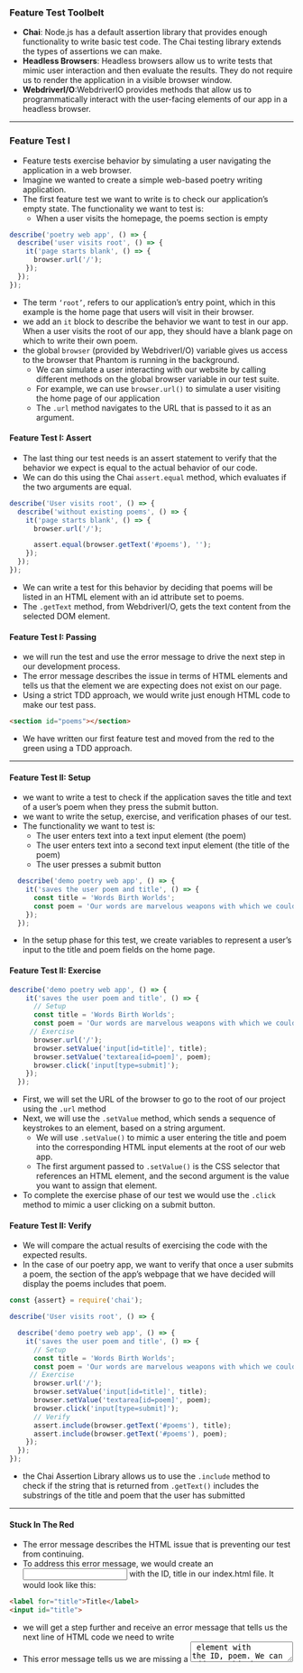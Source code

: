### Feature Test Toolbelt
- **Chai**: Node.js has a default assertion library that provides enough functionality to write basic test code. The Chai testing library extends the types of assertions we can make.
- **Headless Browsers**: Headless browsers allow us to write tests that mimic user interaction and then evaluate the results. They do not require us to render the application in a visible browser window.
- **WebdriverI/O**:WebdriverIO provides methods that allow us to programmatically interact with the user-facing elements of our app in a headless browser.

---
### Feature Test I
- Feature tests exercise behavior by simulating a user navigating the application in a web browser.
- Imagine we wanted to create a simple web-based poetry writing application.
- The first feature test we want to write is to check our application’s empty state. The functionality we want to test is:
  - When a user visits the homepage, the poems section is empty

```js
describe('poetry web app', () => {
  describe('user visits root', () => {
    it('page starts blank', () => {
      browser.url('/');
    });  
  });
});
```
- The term `‘root’`, refers to our application’s entry point, which in this example is the home page that users will visit in their browser.
- we add an `it` block to describe the behavior we want to test in our app. When a user visits the root of our app, they should have a blank page on which to write their own poem.
- the global `browser` (provided by WebdriverI/O) variable gives us access to the browser that Phantom is running in the background.
  - We can simulate a user interacting with our website by calling different methods on the global browser variable in our test suite.
  - For example, we can use `browser.url()` to simulate a user visiting the home page of our application
  - The `.url` method navigates to the URL that is passed to it as an argument.

#### Feature Test I: Assert
- The last thing our test needs is an assert statement to verify that the behavior we expect is equal to the actual behavior of our code.
- We can do this using the Chai `assert.equal` method, which evaluates if the two arguments are equal.
```js
describe('User visits root', () => {
  describe('without existing poems', () => {
    it('page starts blank', () => {
      browser.url('/');

      assert.equal(browser.getText('#poems'), '');
    });
  });
});
```
-  We can write a test for this behavior by deciding that poems will be listed in an HTML element with an id attribute set to poems.
-  The `.getText` method, from WebdriverI/O, gets the text content from the selected DOM element.

#### Feature Test I: Passing
- we will run the test and use the error message to drive the next step in our development process.
- The error message describes the issue in terms of HTML elements and tells us that the element we are expecting does not exist on our page.
- Using a strict TDD approach, we would write just enough HTML code to make our test pass.
```html
<section id="poems"></section>
```
- We have written our first feature test and moved from the red to the green using a TDD approach.

---
#### Feature Test II: Setup
- we want to write a test to check if the application saves the title and text of a user’s poem when they press the submit button.
- we want to write the setup, exercise, and verification phases of our test.
- The functionality we want to test is:
  - The user enters text into a text input element (the poem)
  - The user enters text into a second text input element (the title of the poem)
  - The user presses a submit button
```js
  describe('demo poetry web app', () => { 
    it('saves the user poem and title', () => {
      const title = 'Words Birth Worlds';
      const poem = 'Our words are marvelous weapons with which we could behead the sun';
    });
  });
```
- In the setup phase for this test, we create variables to represent a user’s input to the title and poem fields on the home page.

#### Feature Test II: Exercise
```js
describe('demo poetry web app', () => { 
    it('saves the user poem and title', () => {
      // Setup
      const title = 'Words Birth Worlds';
      const poem = 'Our words are marvelous weapons with which we could behead the sun';
     // Exercise
      browser.url('/');
      browser.setValue('input[id=title]', title);
      browser.setValue('textarea[id=poem]', poem);
      browser.click('input[type=submit]');
    });
  });
```
- First, we will set the URL of the browser to go to the root of our project using the `.url` method
- Next, we will use the `.setValue` method, which sends a sequence of keystrokes to an element, based on a string argument.
  - We will use `.setValue()` to mimic a user entering the title and poem into the corresponding HTML input elements at the root of our web app.
  - The first argument passed to `.setValue()` is the CSS selector that references an HTML element, and the second argument is the value you want to assign that element.
- To complete the exercise phase of our test we would use the `.click` method to mimic a user clicking on a submit button.

#### Feature Test II: Verify
- We will compare the actual results of exercising the code with the expected results.
- In the case of our poetry app, we want to verify that once a user submits a poem, the section of the app’s webpage that we have decided will display the poems includes that poem.

```js
const {assert} = require('chai');

describe('User visits root', () => {

  describe('demo poetry web app', () => { 
    it('saves the user poem and title', () => {
      // Setup
      const title = 'Words Birth Worlds';
      const poem = 'Our words are marvelous weapons with which we could behead the sun;
     // Exercise
      browser.url('/');
      browser.setValue('input[id=title]', title);
      browser.setValue('textarea[id=poem]', poem);
      browser.click('input[type=submit]');
      // Verify
      assert.include(browser.getText('#poems'), title);
      assert.include(browser.getText('#poems'), poem);
    });
  });
});
```
- the Chai Assertion Library allows us to use the `.include` method to check if the string that is returned from `.getText()` includes the substrings of the title and poem that the user has submitted

---
#### Stuck In The Red
- The error message describes the HTML issue that is preventing our test from continuing.
- To address this error message, we would create an <input> with the ID, title in our index.html file. It would look like this:
```html
<label for="title">Title</label>
<input id="title">
```
- we will get a step further and receive an error message that tells us the next line of HTML code we need to write
- This error message tells us we are missing a <textarea> element with the ID, poem. We can address this by adding the following to our index.html:
```html
<label for="poem">Your poem:</label>
<textarea id="poem"></textarea>
```
- Running the test again would give us a similar error message concerning the input element with the type equal to submit.
```html
<input type="submit">
```
